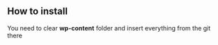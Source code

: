 <h2>How to install</h2>
You need to clear <b>wp-content</b> folder and insert everything from the git there